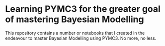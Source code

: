 # Learning PYMC3 for the greater goal of mastering Bayesian Modelling

This repository contains a number or notebooks that I created in the endeavour to master Bayesian Modelling using PYMC3. No more, no less. 